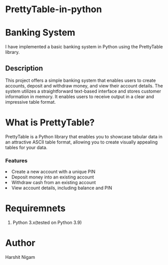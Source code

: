 # PrettyTable-in-python
<h1>Banking System</h1>
I have implemented a basic banking system in Python using the PrettyTable library.
<h2>Description</h2>
This project offers a simple banking system that enables users to create accounts, deposit and withdraw money, and view their account details. The system utilizes a straightforward text-based interface and stores customer information in memory. It enables users to receive output in a clear and impressive table format.

<h1>What is PrettyTable?</h1>
<p>PrettyTable is a Python library that enables you to showcase tabular data in an attractive ASCII table format, allowing you to create visually appealing tables for your data.</p>
<h3>Features</h3>
<li> Create a new account with a unique PIN</li>
<li> Deposit money into an existing account</li>
<li> Withdraw cash from an existing account</li>
<li>View account details, including balance and PIN</li>
</li>
</ol>

<h1>Requiremnets</h1>
<ol>
  <li>Python 3.x(tested on Python 3.9)</li>
</ol>
<h1>Author</h1>
Harshit Nigam
